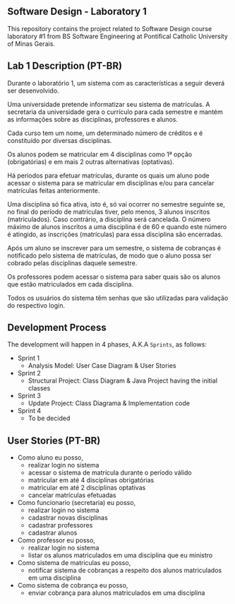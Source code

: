 ## Software Design - Laboratory 1

This repository contains the project related to Software Design course laboratory #1 from BS Software Engineering at Pontifical Catholic University of Minas Gerais.

## Lab 1 Description (PT-BR)

Durante o laboratório 1, um sistema com as características a seguir deverá ser desenvolvido.

Uma universidade pretende informatizar seu sistema de matrículas. A secretaria da universidade gera o currículo para cada semestre e mantém as informações sobre as disciplinas, professores e alunos.

Cada curso tem um nome, um determinado número de créditos e é constituído por diversas disciplinas.

Os alunos podem se matricular em 4 disciplinas como 1ª opção (obrigatórias) e em mais 2 outras alternativas (optativas).

Há períodos para efetuar matrículas, durante os quais um aluno pode acessar o sistema para se matricular em disciplinas e/ou para cancelar matrículas feitas anteriormente.

Uma disciplina só fica ativa, isto é, só vai ocorrer no semestre seguinte se, no final do período de matrículas tiver, pelo menos, 3 alunos inscritos (matriculados). Caso contrário, a disciplina será cancelada. O número máximo de alunos inscritos a uma disciplina é de 60 e quando este número é atingido, as inscrições (matrículas) para essa disciplina são encerradas.

Após um aluno se inscrever para um semestre, o sistema de cobranças é notificado pelo sistema de matrículas, de modo que o aluno possa ser cobrado pelas disciplinas daquele semestre.

Os professores podem acessar o sistema para saber quais são os alunos que estão matriculados em cada disciplina.

Todos os usuários do sistema têm senhas que são utilizadas para validação do respectivo login.

## Development Process

The development will happen in 4 phases, A.K.A `Sprints`, as follows:

- Sprint 1
  - Analysis Model: User Case Diagram & User Stories
- Sprint 2
  - Structural Project: Class Diagram & Java Project having the initial classes
- Sprint 3
  - Update Project: Class Diagrama & Implementation code
- Sprint 4
  - To be decided

## User Stories (PT-BR)

- Como aluno eu posso,
  - realizar login no sistema
  - acessar o sistema de matrícula durante o período válido
  - matricular em até 4 disciplinas obrigatórias
  - matricular em até 2 disciplinas optativas
  - cancelar matrículas efetuadas
- Como funcionario (secretaria) eu posso,
  - realizar login no sistema
  - cadastrar novas disciplinas
  - cadastrar professores
  - cadastrar alunos
- Como professor eu posso,
  - realizar login no sistema
  - listar os alunos matriculados em uma disciplina que eu ministro
- Como sistema de matriculas eu posso,
  - notificar sistema de cobranças a respeito dos alunos matriculados em uma disciplina
- Como sistema de cobrança eu posso,
  - enviar cobrança para alunos matriculados em uma disciplina